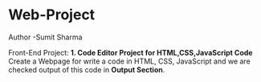 # Web-Project
Author -Sumit Sharma 

Front-End Project:
<b> 1. Code Editor Project for HTML,CSS,JavaScript Code </b><br>
Create a Webpage for write a code in HTML, CSS, JavaScript and we are checked output of this code in <b>Output Section</b>. 
